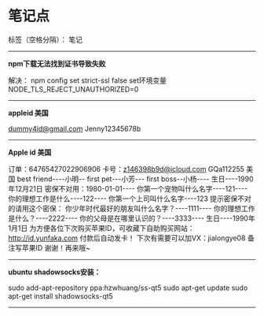 
# 笔记点

标签（空格分隔）： 笔记

---

**npm下载无法找到证书导致失败**

解决：
npm config set strict-ssl false
set环境变量 NODE_TLS_REJECT_UNAUTHORIZED=0

---

**appleid 美国**

dummy4id@gmail.com
Jenny12345678b

---

**Apple id 美国**

订单：64765427022906906 
卡号：z146398b9d@icloud.com  GQa112255  美国 
best friend----小明--
first pet---小芳---
first boss--小杨----
生日----1990年12月21日 密保不对用：1980-01-01----
你第一个宠物叫什么名字----121----
你的理想工作是什么----122----
你第一个上司叫什么名字----123 
提示密保不对的请用这个密保：
你少年时代最好的朋友叫什么名字？----1111----
你的理想工作是什么？----2222----
你的父母是在哪里认识的？----3333----
生日----1990年1月1日 
为方便各位下次购买苹果ID，可收藏下自助购买网站： http://id.yunfaka.com 付款后自动发卡！ 下次有需要可以加VX：jialongye08 备注写苹果ID 谢谢！再来哦~ 

---

**ubuntu shadowsocks安装：**

sudo add-apt-repository ppa:hzwhuang/ss-qt5
sudo apt-get update
sudo apt-get install shadowsocks-qt5

---


